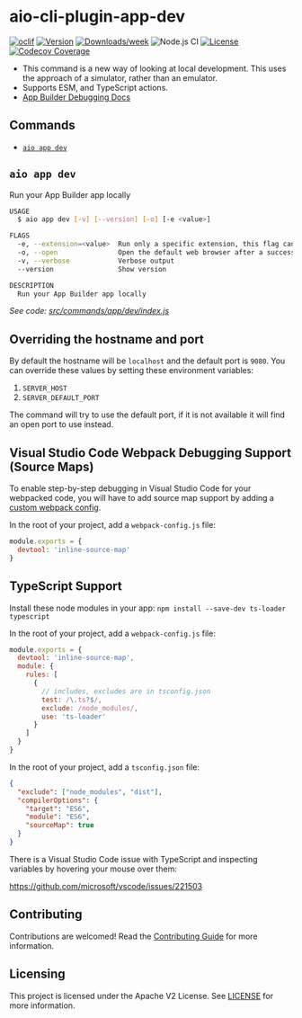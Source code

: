 # aio-cli-plugin-app-dev

[![oclif](https://img.shields.io/badge/cli-oclif-brightgreen.svg)](https://oclif.io)
[![Version](https://img.shields.io/npm/v/@adobe/aio-cli-plugin-app-dev.svg)](https://npmjs.org/package/@adobe/aio-cli-plugin-app-dev)
[![Downloads/week](https://img.shields.io/npm/dw/@adobe/aio-cli-plugin-app-dev.svg)](https://npmjs.org/package/@adobe/aio-cli-plugin-app-dev)
![Node.js CI](https://github.com/adobe/aio-cli-plugin-app-dev/workflows/Node.js%20CI/badge.svg)
[![License](https://img.shields.io/badge/License-Apache%202.0-blue.svg)](https://opensource.org/licenses/Apache-2.0)
[![Codecov Coverage](https://img.shields.io/codecov/c/github/adobe/aio-cli-plugin-app-dev/master.svg?style=flat-square)](https://codecov.io/gh/adobe/aio-cli-plugin-app-dev/)

- This command is a new way of looking at local development. This uses the approach of a simulator, rather than an emulator.
- Supports ESM, and TypeScript actions.
- [App Builder Debugging Docs](https://developer.adobe.com/app-builder/docs/guides/development/#debugging)

## Commands
<!-- commands -->
- [`aio app dev`](#aio-app-dev)

## `aio app dev`

Run your App Builder app locally

```sh
USAGE
  $ aio app dev [-v] [--version] [-o] [-e <value>]

FLAGS
  -e, --extension=<value>  Run only a specific extension, this flag can only be specified once
  -o, --open               Open the default web browser after a successful run, only valid if your app has a front-end
  -v, --verbose            Verbose output
  --version                Show version

DESCRIPTION
  Run your App Builder app locally
```

_See code: [src/commands/app/dev/index.js](https://github.com/adobe/aio-cli-plugin-app-dev/blob/1.1.0/src/commands/app/dev/index.js)_
<!-- commandsstop -->

## Overriding the hostname and port

By default the hostname will be `localhost` and the default port is `9080`. You can override these values by setting these environment variables:

1. `SERVER_HOST`
2. `SERVER_DEFAULT_PORT`

The command will try to use the default port, if it is not available it will find an open port to use instead.

## Visual Studio Code Webpack Debugging Support (Source Maps)

To enable step-by-step debugging in Visual Studio Code for your webpacked code, you will have to add source map support by adding a [custom webpack config](https://developer.adobe.com/app-builder/docs/guides/configuration/webpack-configuration/).

In the root of your project, add a `webpack-config.js` file:

```javascript
module.exports = {
  devtool: 'inline-source-map'
}
```

## TypeScript Support

Install these node modules in your app:
`npm install --save-dev ts-loader typescript`

In the root of your project, add a `webpack-config.js` file:

```javascript
module.exports = {
  devtool: 'inline-source-map',
  module: {
    rules: [
      {
        // includes, excludes are in tsconfig.json
        test: /\.ts?$/,
        exclude: /node_modules/,
        use: 'ts-loader'
      }
    ]
  }
}
```

In the root of your project, add a `tsconfig.json` file:

```json
{
  "exclude": ["node_modules", "dist"],
  "compilerOptions": {
    "target": "ES6",
    "module": "ES6",
    "sourceMap": true
  }
}
```

There is a Visual Studio Code issue with TypeScript and inspecting variables by hovering your mouse over them:

<https://github.com/microsoft/vscode/issues/221503>

## Contributing

Contributions are welcomed! Read the [Contributing Guide](CONTRIBUTING.md) for more information.

## Licensing

This project is licensed under the Apache V2 License. See [LICENSE](LICENSE) for more information.
